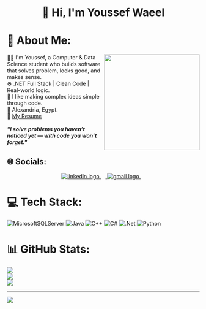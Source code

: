 <h1 align="center">👋 Hi, I'm Youssef Waeel</h1>

# 💫 About Me:

<picture>
  <img align="right" src="https://media2.giphy.com/media/v1.Y2lkPTc5MGI3NjExOXVlZHM4MzY4b2s2NHJoamlvcGsxd2JlbnU2bnJtdW55dnBpYjJhOSZlcD12MV9pbnRlcm5hbF9naWZfYnlfaWQmY3Q9Zw/jBOOXxSJfG8kqMxT11/giphy.gif" width="250px" style="visibility: visible; max-width: 100%;">
</picture>

<p align="left" dir="auto">
  👨‍💻 I'm Youssef, a Computer & Data Science student who builds software that solves problem, looks good, and makes sense.<br>
  ⚙️ .NET Full Stack | Clean Code | Real-world logic.<br>
  🧠 I like making complex ideas simple through code.<br>
  📍 Alexandria, Egypt.<br>
  📃 <a href="https://drive.google.com/file/d/1agSoalTsMBhLogB5Ns_armqHubKfrily/view?usp=sharing" rel="nofollow">My Resume</a><br><br>
  <em><strong>"I solve problems you haven’t noticed yet — with code you won’t forget."</strong></em>
</p>

 
  
## 🌐 Socials:

<div align="center" dir="auto">
  <a href="https://www.linkedin.com/in/yossef-waeel/" rel="nofollow">
    <img src="https://skillicons.dev/icons?i=linkedin" height="40" alt="linkedin logo" style="max-width: 100%; height: auto; max-height: 40px;">
    <img width="12" style="max-width: 100%;">
  </a>
  <a href="mailto:youssef.waeel.haroon@gmail.com">
    <img src="https://skillicons.dev/icons?i=gmail" height="40" alt="gmail logo" style="max-width: 100%; height: auto; max-height: 40px;">
    <img width="12" style="max-width: 100%;">
  </a>
</div>


# 💻 Tech Stack:
![MicrosoftSQLServer](https://img.shields.io/badge/Microsoft%20SQL%20Server-CC2927?style=for-the-badge&logo=microsoft%20sql%20server&logoColor=white) ![Java](https://img.shields.io/badge/java-%23ED8B00.svg?style=for-the-badge&logo=openjdk&logoColor=white) ![C++](https://img.shields.io/badge/c++-%2300599C.svg?style=for-the-badge&logo=c%2B%2B&logoColor=white) ![C#](https://img.shields.io/badge/c%23-%23239120.svg?style=for-the-badge&logo=csharp&logoColor=white) ![.Net](https://img.shields.io/badge/.NET-5C2D91?style=for-the-badge&logo=.net&logoColor=white) ![Python](https://img.shields.io/badge/python-3670A0?style=for-the-badge&logo=python&logoColor=ffdd54)
# 📊 GitHub Stats:
![](https://github-readme-stats.vercel.app/api?username=KaIosha&theme=dark&hide_border=true&include_all_commits=false&count_private=false)<br/>
![](https://nirzak-streak-stats.vercel.app/?user=KaIosha&theme=dark&hide_border=true)<br/>
![](https://github-readme-stats.vercel.app/api/top-langs/?username=KaIosha&theme=dark&hide_border=true&include_all_commits=false&count_private=false&layout=compact)

---
[![](https://visitcount.itsvg.in/api?id=KaIosha&icon=2&color=0)](https://visitcount.itsvg.in)

<!-- Proudly created with GPRM ( https://gprm.itsvg.in ) -->
